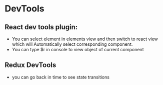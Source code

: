 # DevTools

## React dev tools plugin:

- You can select element in elements view and then switch to react view which
  will Automatically select corresponding component.
- You can type \$r in console to view object of current component

## Redux DevTools

- you can go back in time to see state transitions
